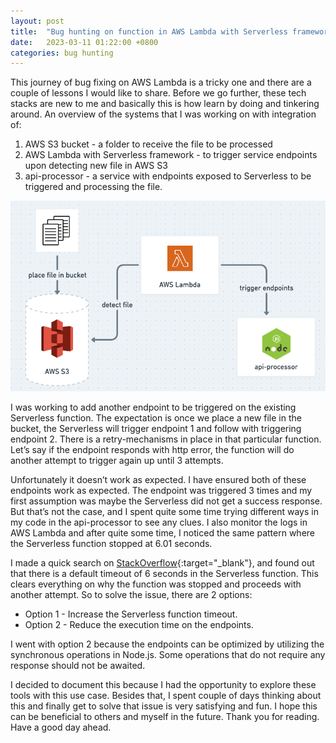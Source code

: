 ```yaml
---
layout: post
title:  "Bug hunting on function in AWS Lambda with Serverless framework"
date:   2023-03-11 01:22:00 +0800
categories: bug hunting
---
```


This journey of bug fixing on AWS Lambda is a tricky one and there are a couple of lessons I would like to share. Before we go further, these tech stacks are new to me and basically this is how learn by doing and tinkering around. An overview of the systems that I was working on with integration of:

1. AWS S3 bucket - a folder to receive the file to be processed
2. AWS Lambda with Serverless framework - to trigger service endpoints upon detecting new file in AWS S3
3. api-processor - a service with endpoints exposed to Serverless to be triggered and processing the file.

![diagram-1-aws-lambda](/assets/aws-lambda.png)

I was working to add another endpoint to be triggered on the existing Serverless function. The expectation is once we place a new file in the bucket, the Serverless will trigger endpoint 1 and follow with triggering endpoint 2. There is a retry-mechanisms in place in that particular function. Let’s say if the endpoint responds with http error, the function will do another attempt to trigger again up until 3 attempts. 

Unfortunately it doesn’t work as expected. I have ensured both of these endpoints work as expected. The endpoint was triggered 3 times and my first assumption was maybe the Serverless did not get a success response. But that’s not the case, and I spent quite some time trying different ways in my code in the api-processor to see any clues. I also monitor the logs in AWS Lambda and after quite some time, I noticed the same pattern where the Serverless function stopped at 6.01 seconds.

I made a quick search on [StackOverflow][so-reference]{:target="_blank"}, and found out that there is a default timeout of 6 seconds in the Serverless function. This clears everything on why the function was stopped and proceeds with another attempt. So to solve the issue, there are 2 options:
- Option 1 - Increase the Serverless function timeout.
- Option 2 - Reduce the execution time on the endpoints.

I went with option 2 because the endpoints can be optimized by utilizing the synchronous operations in Node.js. Some operations that do not require any response should not be awaited.

I decided to document this because I had the opportunity to explore these tools with this use case. Besides that, I spent couple of days thinking about this and finally get to solve that issue is very satisfying and fun. I hope this can be beneficial to others and myself in the future. Thank you for reading. Have a good day ahead.

[so-reference]: https://stackoverflow.com/questions/47594168/aws-lambda-task-timed-out-after-6-00-seconds







